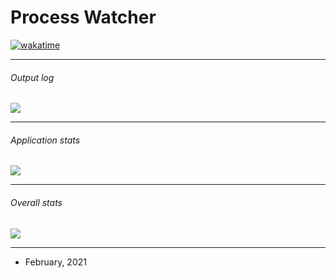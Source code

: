 # Process Watcher
[![wakatime](https://wakatime.com/badge/user/f782b856-11e9-4e70-82f1-8abe237f786b/project/14418742-5209-4eaf-b60c-cbf7afaf281d.svg)](https://wakatime.com/badge/user/f782b856-11e9-4e70-82f1-8abe237f786b/project/14418742-5209-4eaf-b60c-cbf7afaf281d)

------------

###### Output log
[![](https://i.imgur.com/ZerRo9E.png)](https://i.imgur.com/ZerRo9E.png)

------------

###### Application stats
[![](https://i.imgur.com/uWn12L0.png)](https://i.imgur.com/uWn12L0.png)

------------

###### Overall stats
[![](https://i.imgur.com/xW32tf9.png)](https://i.imgur.com/xW32tf9.png)

------------

- February, 2021
